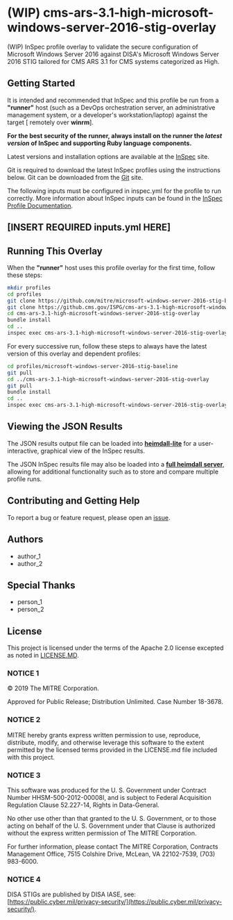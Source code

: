 # (WIP) cms-ars-3.1-high-microsoft-windows-server-2016-stig-overlay

(WIP) InSpec profile overlay to validate the secure configuration of Microsoft Windows Server 2016 against DISA's Microsoft Windows Server 2016 STIG tailored for CMS ARS 3.1 for CMS systems categorized as High.

## Getting Started

It is intended and recommended that InSpec and this profile be run from a __"runner"__ host (such as a DevOps orchestration server, an administrative management system, or a developer's workstation/laptop) against the target [ remotely over __winrm__].

__For the best security of the runner, always install on the runner the _latest version_ of InSpec and supporting Ruby language components.__

Latest versions and installation options are available at the [InSpec](http://inspec.io/) site.

Git is required to download the latest InSpec profiles using the instructions below. Git can be downloaded from the [Git](https://git-scm.com/book/en/v2/Getting-Started-Installing-Git) site.

The following inputs must be configured in inspec.yml for the profile to run correctly. More information about InSpec inputs can be found in the [InSpec Profile Documentation](https://www.inspec.io/docs/reference/profiles/).

## [INSERT REQUIRED inputs.yml HERE]

## Running This Overlay

When the __"runner"__ host uses this profile overlay for the first time, follow these steps:

```bash
mkdir profiles
cd profiles
git clone https://github.com/mitre/microsoft-windows-server-2016-stig-baseline.git
git clone https://github.cms.gov/ISPG/cms-ars-3.1-high-microsoft-windows-server-2016-stig-overlay.git
cd cms-ars-3.1-high-microsoft-windows-server-2016-stig-overlay
bundle install
cd ..
inspec exec cms-ars-3.1-high-microsoft-windows-server-2016-stig-overlay --input-file cms-ars-3.1-high-microsoft-windows-server-2016-stig-overlay/static-inputs.yml -t winrm://<hostname> --reporter=cli json:<path_to_your_output_file/name_of_your_output_file.json>
```

For every successive run, follow these steps to always have the latest version of this overlay and dependent profiles:

```bash
cd profiles/microsoft-windows-server-2016-stig-baseline
git pull
cd ../cms-ars-3.1-high-microsoft-windows-server-2016-stig-overlay
git pull
bundle install
cd ..
inspec exec cms-ars-3.1-high-microsoft-windows-server-2016-stig-overlay --input-file cms-ars-3.1-high-microsoft-windows-server-2016-stig-overlay/static-inputs.yml -t winrm://<hostname> --reporter=cli json:<path_to_your_output_file/name_of_your_output_file.json>
```

## Viewing the JSON Results

The JSON results output file can be loaded into __[heimdall-lite](https://mitre.github.io/heimdall-lite/)__ for a user-interactive, graphical view of the InSpec results.

The JSON InSpec results file may also be loaded into a __[full heimdall server](https://github.com/mitre/heimdall)__, allowing for additional functionality such as to store and compare multiple profile runs.

## Contributing and Getting Help

To report a bug or feature request, please open an [issue](https://github.cms.gov/ISPG/cms-ars-3.1-high-microsoft-windows-server-2016-stig-overlay/issues/new).

## Authors

* author_1
* author_2

## Special Thanks

* person_1
* person_2

## License

This project is licensed under the terms of the Apache 2.0 license excepted as noted in [LICENSE.MD](https://github.com/mitre/project/blob/master/LICENSE.md).

### NOTICE 1

© 2019 The MITRE Corporation.  

Approved for Public Release; Distribution Unlimited. Case Number 18-3678.  

### NOTICE 2

MITRE hereby grants express written permission to use, reproduce, distribute, modify, and otherwise leverage this software to the extent permitted by the licensed terms provided in the LICENSE.md file included with this project.

### NOTICE 3

This software was produced for the U. S. Government under Contract Number HHSM-500-2012-00008I, and is subject to Federal Acquisition Regulation Clause 52.227-14, Rights in Data-General.  

No other use other than that granted to the U. S. Government, or to those acting on behalf of the U. S. Government under that Clause is authorized without the express written permission of The MITRE Corporation.

For further information, please contact The MITRE Corporation, Contracts Management Office, 7515 Colshire Drive, McLean, VA  22102-7539, (703) 983-6000.  

### NOTICE 4

DISA STIGs are published by DISA IASE, see: [https://public.cyber.mil/privacy-security/](https://public.cyber.mil/privacy-security/).
